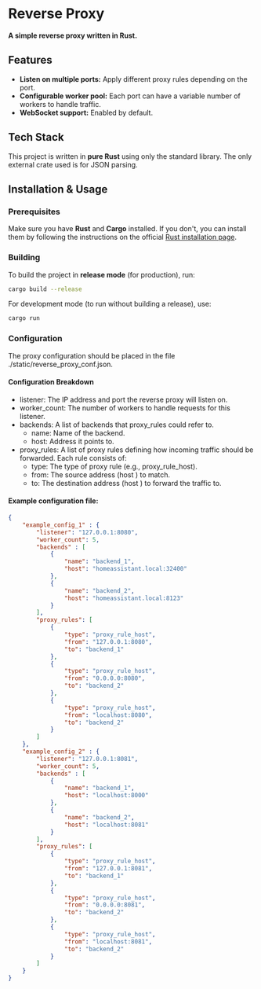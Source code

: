 # Reverse Proxy

**A simple reverse proxy written in Rust.**

## Features

- **Listen on multiple ports:** Apply different proxy rules depending on the port.
- **Configurable worker pool:** Each port can have a variable number of workers to handle traffic.
- **WebSocket support:** Enabled by default.

## Tech Stack

This project is written in **pure Rust** using only the standard library. The only external crate used is for JSON parsing.

## Installation & Usage

### Prerequisites

Make sure you have **Rust** and **Cargo** installed. If you don't, you can install them by following the instructions on the official [Rust installation page](https://www.rust-lang.org/tools/install).

### Building

To build the project in **release mode** (for production), run:

```sh
cargo build --release
```
For development mode (to run without building a release), use:
```sh
cargo run
```

### Configuration
The proxy configuration should be placed in the file ./static/reverse_proxy_conf.json.
#### Configuration Breakdown
* listener: The IP address and port the reverse proxy will listen on.
* worker_count: The number of workers to handle requests for this listener.
* backends: A list of backends that proxy_rules could refer to.
    * name: Name of the backend.
    * host: Address it points to.
* proxy_rules: A list of proxy rules defining how incoming traffic should be forwarded. Each rule consists of:
    * type: The type of proxy rule (e.g., proxy_rule_host).
    * from: The source address (host
) to match.
    * to: The destination address (host
) to forward the traffic to.

#### Example configuration file:
```json
{
    "example_config_1" : {
        "listener": "127.0.0.1:8080",
        "worker_count": 5,
        "backends" : [
            {
                "name": "backend_1",
                "host": "homeassistant.local:32400"
            },
            {
                "name": "backend_2",
                "host": "homeassistant.local:8123"
            }
        ],
        "proxy_rules": [
            {
                "type": "proxy_rule_host",
                "from": "127.0.0.1:8080",
                "to": "backend_1"
            },
            {
                "type": "proxy_rule_host",
                "from": "0.0.0.0:8080",
                "to": "backend_2"
            },
            {
                "type": "proxy_rule_host",
                "from": "localhost:8080",
                "to": "backend_2"
            }
        ]
    },
    "example_config_2" : {
        "listener": "127.0.0.1:8081",
        "worker_count": 5,
        "backends" : [
            {
                "name": "backend_1",
                "host": "localhost:8000"
            },
            {
                "name": "backend_2",
                "host": "localhost:8081"
            }
        ],
        "proxy_rules": [
            {
                "type": "proxy_rule_host",
                "from": "127.0.0.1:8081",
                "to": "backend_1"
            },
            {
                "type": "proxy_rule_host",
                "from": "0.0.0.0:8081",
                "to": "backend_2"
            },
            {
                "type": "proxy_rule_host",
                "from": "localhost:8081",
                "to": "backend_2"
            }
        ]
    }   
}
```
